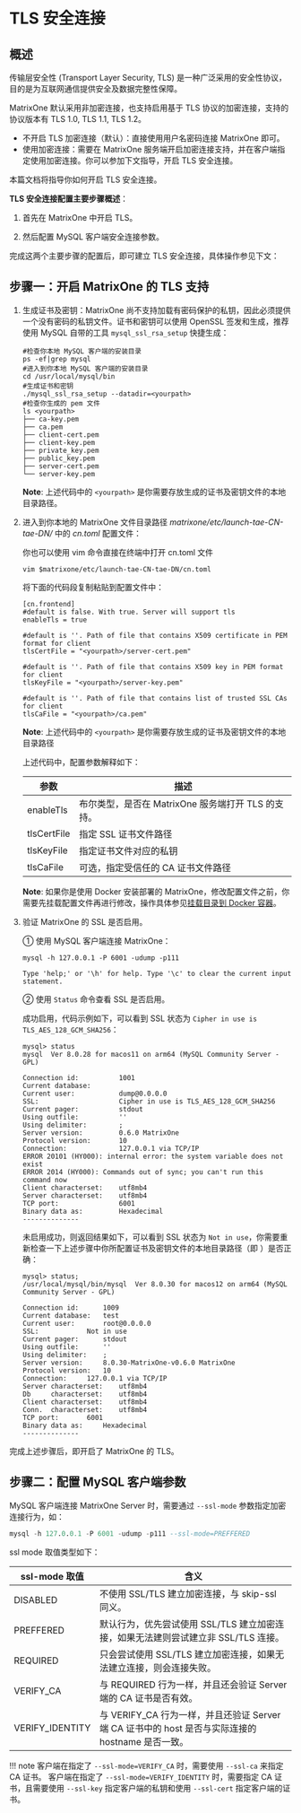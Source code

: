 # TLS 安全连接

## 概述

传输层安全性 (Transport Layer Security, TLS) 是一种广泛采用的安全性协议，目的是为互联网通信提供安全及数据完整性保障。

MatrixOne 默认采用非加密连接，也支持启用基于 TLS 协议的加密连接，支持的协议版本有 TLS 1.0, TLS 1.1, TLS 1.2。

- 不开启 TLS 加密连接（默认）：直接使用用户名密码连接 MatrixOne 即可。
- 使用加密连接：需要在 MatrixOne 服务端开启加密连接支持，并在客户端指定使用加密连接。你可以参加下文指导，开启 TLS 安全连接。

本篇文档将指导你如何开启 TLS 安全连接。

**TLS 安全连接配置主要步骤概述**：

1. 首先在 MatrixOne 中开启 TLS。

2. 然后配置 MySQL 客户端安全连接参数。

完成这两个主要步骤的配置后，即可建立 TLS 安全连接，具体操作参见下文：

## 步骤一：开启 MatrixOne 的 TLS 支持

1. 生成证书及密钥：MatrixOne 尚不支持加载有密码保护的私钥，因此必须提供一个没有密码的私钥文件。证书和密钥可以使用 OpenSSL 签发和生成，推荐使用 MySQL 自带的工具 `mysql_ssl_rsa_setup` 快捷生成：

    ```
    #检查你本地 MySQL 客户端的安装目录
    ps -ef|grep mysql
    #进入到你本地 MySQL 客户端的安装目录
    cd /usr/local/mysql/bin
    #生成证书和密钥
    ./mysql_ssl_rsa_setup --datadir=<yourpath>
    #检查你生成的 pem 文件
    ls <yourpath>
    ├── ca-key.pem
    ├── ca.pem
    ├── client-cert.pem
    ├── client-key.pem
    ├── private_key.pem
    ├── public_key.pem
    ├── server-cert.pem
    └── server-key.pem
    ```

    __Note__:  上述代码中的 `<yourpath>` 是你需要存放生成的证书及密钥文件的本地目录路径。

2. 进入到你本地的 MatrixOne 文件目录路径 *matrixone/etc/launch-tae-CN-tae-DN/* 中的 *cn.toml* 配置文件：

    你也可以使用 vim 命令直接在终端中打开 cn.toml 文件

    ```
    vim $matrixone/etc/launch-tae-CN-tae-DN/cn.toml
    ```

    将下面的代码段复制粘贴到配置文件中：

    ```
    [cn.frontend]
    #default is false. With true. Server will support tls
    enableTls = true

    #default is ''. Path of file that contains X509 certificate in PEM format for client
    tlsCertFile = "<yourpath>/server-cert.pem"

    #default is ''. Path of file that contains X509 key in PEM format for client
    tlsKeyFile = "<yourpath>/server-key.pem"

    #default is ''. Path of file that contains list of trusted SSL CAs for client
    tlsCaFile = "<yourpath>/ca.pem"
    ```

    __Note__: 上述代码中的 `<yourpath>` 是你需要存放生成的证书及密钥文件的本地目录路径

    上述代码中，配置参数解释如下：

    |参数 | 描述|
    |---|---|
    |enableTls|布尔类型，是否在 MatrixOne 服务端打开 TLS 的支持。|
    |tlsCertFile|指定 SSL 证书文件路径|
    |tlsKeyFile|指定证书文件对应的私钥|
    |tlsCaFile|可选，指定受信任的 CA 证书文件路径|

    __Note__: 如果你是使用 Docker 安装部署的 MatrixOne，修改配置文件之前，你需要先挂载配置文件再进行修改，操作具体参见[挂载目录到 Docker 容器](../Maintain/mount-data-by-docker.md)。

3. 验证 MatrixOne 的 SSL 是否启用。

    ① 使用 MySQL 客户端连接 MatrixOne：

    ```
    mysql -h 127.0.0.1 -P 6001 -udump -p111

    Type 'help;' or '\h' for help. Type '\c' to clear the current input statement.
    ```

    ② 使用 `Status` 命令查看 SSL 是否启用。

    成功启用，代码示例如下，可以看到 SSL 状态为 `Cipher in use is TLS_AES_128_GCM_SHA256`：

    ```
    mysql> status
    mysql  Ver 8.0.28 for macos11 on arm64 (MySQL Community Server - GPL)

    Connection id:          1001
    Current database:
    Current user:           dump@0.0.0.0
    SSL:                    Cipher in use is TLS_AES_128_GCM_SHA256
    Current pager:          stdout
    Using outfile:          ''
    Using delimiter:        ;
    Server version:         0.6.0 MatrixOne
    Protocol version:       10
    Connection:             127.0.0.1 via TCP/IP
    ERROR 20101 (HY000): internal error: the system variable does not exist
    ERROR 2014 (HY000): Commands out of sync; you can't run this command now
    Client characterset:    utf8mb4
    Server characterset:    utf8mb4
    TCP port:               6001
    Binary data as:         Hexadecimal
    --------------
    ```

    未启用成功，则返回结果如下，可以看到 SSL 状态为 `Not in use`，你需要重新检查一下上述步骤中你所配置证书及密钥文件的本地目录路径（即 <yourpath>）是否正确：

    ```
    mysql> status;
    /usr/local/mysql/bin/mysql  Ver 8.0.30 for macos12 on arm64 (MySQL Community Server - GPL)

    Connection id:		1009
    Current database:	test
    Current user:		root@0.0.0.0
    SSL:			Not in use
    Current pager:		stdout
    Using outfile:		''
    Using delimiter:	;
    Server version:		8.0.30-MatrixOne-v0.6.0 MatrixOne
    Protocol version:	10
    Connection:		127.0.0.1 via TCP/IP
    Server characterset:	utf8mb4
    Db     characterset:	utf8mb4
    Client characterset:	utf8mb4
    Conn.  characterset:	utf8mb4
    TCP port:		6001
    Binary data as:		Hexadecimal
    --------------
    ```

完成上述步骤后，即开启了 MatrixOne 的 TLS。

## 步骤二：配置 MySQL 客户端参数

MySQL 客户端连接 MatrixOne Server 时，需要通过 `--ssl-mode` 参数指定加密连接行为，如：

```sql
mysql -h 127.0.0.1 -P 6001 -udump -p111 --ssl-mode=PREFFERED
```

ssl mode 取值类型如下：

|ssl-mode 取值 | 含义|
|---|---|
|DISABLED|不使用 SSL/TLS 建立加密连接，与 skip-ssl 同义。|
|PREFFERED|默认行为，优先尝试使用 SSL/TLS 建立加密连接，如果无法建则尝试建立非 SSL/TLS 连接。|
|REQUIRED|只会尝试使用 SSL/TLS 建立加密连接，如果无法建立连接，则会连接失败。|
|VERIFY_CA|与 REQUIRED 行为一样，并且还会验证 Server 端的 CA 证书是否有效。|
|VERIFY_IDENTITY|与 VERIFY_CA 行为一样，并且还验证 Server 端 CA 证书中的 host 是否与实际连接的 hostname 是否一致。|

!!! note
    客户端在指定了 `--ssl-mode=VERIFY_CA` 时，需要使用 `--ssl-ca` 来指定 CA 证书。
    客户端在指定了 `--ssl-mode=VERIFY_IDENTITY` 时，需要指定 CA 证书，且需要使用 `--ssl-key` 指定客户端的私钥和使用 `--ssl-cert` 指定客户端的证书。
